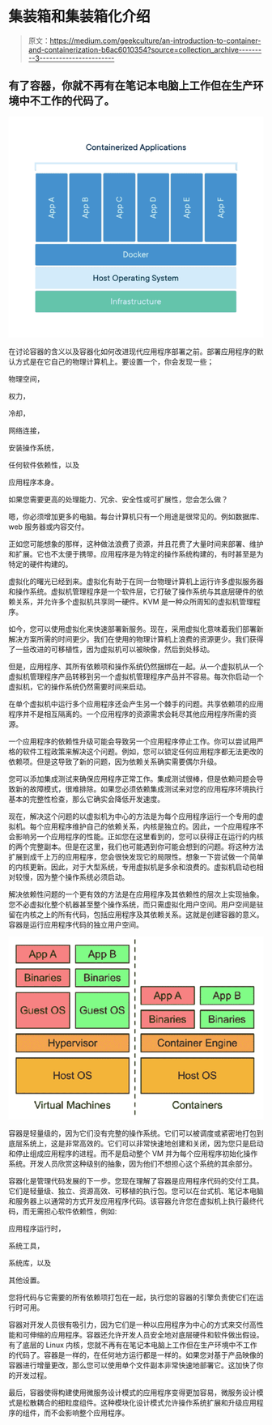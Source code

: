 # 集装箱和集装箱化介绍

> 原文：<https://medium.com/geekculture/an-introduction-to-container-and-containerization-b6ac6010354?source=collection_archive---------3----------------------->

## 有了容器，你就不再有在笔记本电脑上工作但在生产环境中不工作的代码了。

![](img/5450cada33eaf69d8495e9957af32ed1.png)

在讨论容器的含义以及容器化如何改进现代应用程序部署之前。部署应用程序的默认方式是在它自己的物理计算机上。要设置一个，你会发现一些；

物理空间，

权力，

冷却，

网络连接，

安装操作系统，

任何软件依赖性，以及

应用程序本身。

如果您需要更高的处理能力、冗余、安全性或可扩展性，您会怎么做？

嗯，你必须增加更多的电脑。每台计算机只有一个用途是很常见的。例如数据库、web 服务器或内容交付。

正如您可能想象的那样，这种做法浪费了资源，并且花费了大量时间来部署、维护和扩展。它也不太便于携带。应用程序是为特定的操作系统构建的，有时甚至是为特定的硬件构建的。

虚拟化的曙光已经到来。虚拟化有助于在同一台物理计算机上运行许多虚拟服务器和操作系统。虚拟机管理程序是一个软件层，它打破了操作系统与其底层硬件的依赖关系，并允许多个虚拟机共享同一硬件。KVM 是一种众所周知的虚拟机管理程序。

如今，您可以使用虚拟化来快速部署新服务。现在，采用虚拟化意味着我们部署新解决方案所需的时间更少。我们在使用的物理计算机上浪费的资源更少。我们获得了一些改进的可移植性，因为虚拟机可以被映像，然后到处移动。

但是，应用程序、其所有依赖项和操作系统仍然捆绑在一起。从一个虚拟机从一个虚拟机管理程序产品转移到另一个虚拟机管理程序产品并不容易。每次你启动一个虚拟机，它的操作系统仍然需要时间来启动。

在单个虚拟机中运行多个应用程序还会产生另一个棘手的问题。共享依赖项的应用程序并不是相互隔离的。一个应用程序的资源需求会耗尽其他应用程序所需的资源。

一个应用程序的依赖性升级可能会导致另一个应用程序停止工作。你可以尝试用严格的软件工程政策来解决这个问题。例如，您可以锁定任何应用程序都无法更改的依赖项。但是这导致了新的问题，因为依赖关系确实需要偶尔升级。

您可以添加集成测试来确保应用程序正常工作。集成测试很棒，但是依赖问题会导致新的故障模式，很难排除。如果您必须依赖集成测试来对您的应用程序环境执行基本的完整性检查，那么它确实会降低开发速度。

现在，解决这个问题的以虚拟机为中心的方法是为每个应用程序运行一个专用的虚拟机。每个应用程序维护自己的依赖关系，内核是独立的。因此，一个应用程序不会影响另一个应用程序的性能。正如您在这里看到的，您可以获得正在运行的内核的两个完整副本。但是在这里，我们也可能遇到你可能会想到的问题。将这种方法扩展到成千上万的应用程序，您会很快发现它的局限性。想象一下尝试做一个简单的内核更新。因此，对于大型系统，专用虚拟机是多余和浪费的。虚拟机启动也相对较慢，因为整个操作系统必须启动。

解决依赖性问题的一个更有效的方法是在应用程序及其依赖性的层次上实现抽象。您不必虚拟化整个机器甚至整个操作系统，而只需虚拟化用户空间。用户空间是驻留在内核之上的所有代码，包括应用程序及其依赖关系。这就是创建容器的意义。容器是运行应用程序代码的独立用户空间。

![](img/8aa5dee5c2140c2858b417f595202374.png)

容器是轻量级的，因为它们没有完整的操作系统。它们可以被调度或紧密地打包到底层系统上，这是非常高效的。它们可以非常快速地创建和关闭，因为您只是启动和停止组成应用程序的进程。而不是启动整个 VM 并为每个应用程序初始化操作系统。开发人员欣赏这种级别的抽象，因为他们不想担心这个系统的其余部分。

容器化是管理代码发展的下一步。您现在理解了容器是应用程序代码的交付工具。它们是轻量级、独立、资源高效、可移植的执行包。您可以在台式机、笔记本电脑和服务器上以通常的方式开发应用程序代码。该容器允许您在虚拟机上执行最终代码，而无需担心软件依赖性，例如:

应用程序运行时，

系统工具，

系统库，以及

其他设置。

您将代码与它需要的所有依赖项打包在一起，执行您的容器的引擎负责使它们在运行时可用。

容器对开发人员很有吸引力，因为它们是一种以应用程序为中心的方式来交付高性能和可伸缩的应用程序。容器还允许开发人员安全地对底层硬件和软件做出假设。有了底层的 Linux 内核，您就不再有在笔记本电脑上工作但在生产环境中不工作的代码了。容器是一样的，在任何地方运行都是一样的。如果您对基于产品映像的容器进行增量更改，那么您可以使用单个文件副本非常快速地部署它。这加快了你的开发过程。

最后，容器使得构建使用微服务设计模式的应用程序变得更加容易，微服务设计模式是松散耦合的细粒度组件。这种模块化设计模式允许操作系统扩展和升级应用程序的组件，而不会影响整个应用程序。